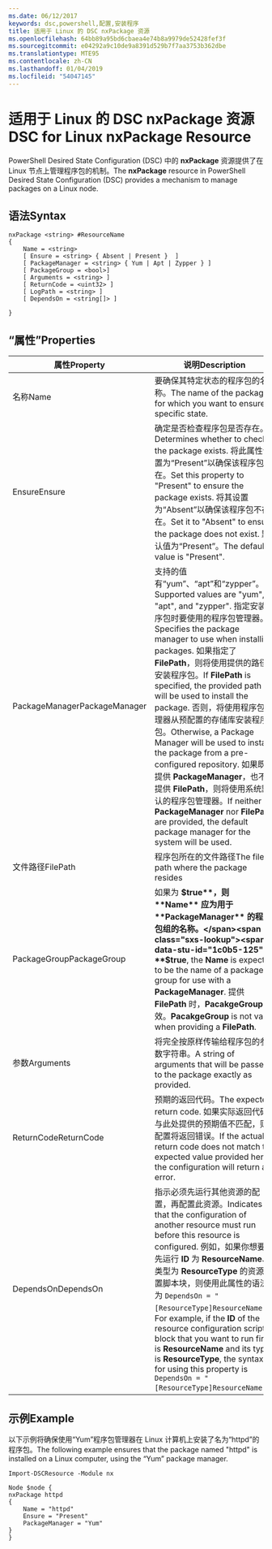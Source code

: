 ```yaml
---
ms.date: 06/12/2017
keywords: dsc,powershell,配置,安装程序
title: 适用于 Linux 的 DSC nxPackage 资源
ms.openlocfilehash: 64bb89a95bd6cbaea4e74b8a9979de52428fef3f
ms.sourcegitcommit: e04292a9c10de9a8391d529b7f7aa3753b362dbe
ms.translationtype: MTE95
ms.contentlocale: zh-CN
ms.lasthandoff: 01/04/2019
ms.locfileid: "54047145"
---
```

# <a name="dsc-for-linux-nxpackage-resource"></a><span data-ttu-id="1c0b5-103">适用于 Linux 的 DSC nxPackage 资源</span><span class="sxs-lookup"><span data-stu-id="1c0b5-103">DSC for Linux nxPackage Resource</span></span>

<span data-ttu-id="1c0b5-104">PowerShell Desired State Configuration (DSC) 中的 **nxPackage** 资源提供了在 Linux 节点上管理程序包的机制。</span><span class="sxs-lookup"><span data-stu-id="1c0b5-104">The **nxPackage** resource in PowerShell Desired State Configuration (DSC) provides a mechanism to manage packages on a Linux node.</span></span>

## <a name="syntax"></a><span data-ttu-id="1c0b5-105">语法</span><span class="sxs-lookup"><span data-stu-id="1c0b5-105">Syntax</span></span>

```
nxPackage <string> #ResourceName
{
    Name = <string>
    [ Ensure = <string> { Absent | Present }  ]
    [ PackageManager = <string> { Yum | Apt | Zypper } ]
    [ PackageGroup = <bool>]
    [ Arguments = <string> ]
    [ ReturnCode = <uint32> ]
    [ LogPath = <string> ]
    [ DependsOn = <string[]> ]

}
```

## <a name="properties"></a><span data-ttu-id="1c0b5-106">“属性”</span><span class="sxs-lookup"><span data-stu-id="1c0b5-106">Properties</span></span>

|  <span data-ttu-id="1c0b5-107">属性</span><span class="sxs-lookup"><span data-stu-id="1c0b5-107">Property</span></span> |  <span data-ttu-id="1c0b5-108">说明</span><span class="sxs-lookup"><span data-stu-id="1c0b5-108">Description</span></span> |
|---|---|
| <span data-ttu-id="1c0b5-109">名称</span><span class="sxs-lookup"><span data-stu-id="1c0b5-109">Name</span></span>| <span data-ttu-id="1c0b5-110">要确保其特定状态的程序包的名称。</span><span class="sxs-lookup"><span data-stu-id="1c0b5-110">The name of the package for which you want to ensure a specific state.</span></span>|
| <span data-ttu-id="1c0b5-111">Ensure</span><span class="sxs-lookup"><span data-stu-id="1c0b5-111">Ensure</span></span>| <span data-ttu-id="1c0b5-112">确定是否检查程序包是否存在。</span><span class="sxs-lookup"><span data-stu-id="1c0b5-112">Determines whether to check if the package exists.</span></span> <span data-ttu-id="1c0b5-113">将此属性设置为“Present”以确保该程序包存在。</span><span class="sxs-lookup"><span data-stu-id="1c0b5-113">Set this property to "Present" to ensure the package exists.</span></span> <span data-ttu-id="1c0b5-114">将其设置为“Absent”以确保该程序包不存在。</span><span class="sxs-lookup"><span data-stu-id="1c0b5-114">Set it to "Absent" to ensure the package does not exist.</span></span> <span data-ttu-id="1c0b5-115">默认值为“Present”。</span><span class="sxs-lookup"><span data-stu-id="1c0b5-115">The default value is "Present".</span></span>|
| <span data-ttu-id="1c0b5-116">PackageManager</span><span class="sxs-lookup"><span data-stu-id="1c0b5-116">PackageManager</span></span>| <span data-ttu-id="1c0b5-117">支持的值有“yum”、“apt”和“zypper”。</span><span class="sxs-lookup"><span data-stu-id="1c0b5-117">Supported values are "yum", "apt", and "zypper".</span></span> <span data-ttu-id="1c0b5-118">指定安装程序包时要使用的程序包管理器。</span><span class="sxs-lookup"><span data-stu-id="1c0b5-118">Specifies the package manager to use when installing packages.</span></span> <span data-ttu-id="1c0b5-119">如果指定了 **FilePath**，则将使用提供的路径安装程序包。</span><span class="sxs-lookup"><span data-stu-id="1c0b5-119">If **FilePath** is specified, the provided path will be used to install the package.</span></span> <span data-ttu-id="1c0b5-120">否则，将使用程序包管理器从预配置的存储库安装程序包。</span><span class="sxs-lookup"><span data-stu-id="1c0b5-120">Otherwise, a Package Manager will be used to install the package from a pre-configured repository.</span></span> <span data-ttu-id="1c0b5-121">如果既不提供 **PackageManager**，也不提供 **FilePath**，则将使用系统默认的程序包管理器。</span><span class="sxs-lookup"><span data-stu-id="1c0b5-121">If neither **PackageManager** nor **FilePath** are provided, the default package manager for the system will be used.</span></span>|
| <span data-ttu-id="1c0b5-122">文件路径</span><span class="sxs-lookup"><span data-stu-id="1c0b5-122">FilePath</span></span>| <span data-ttu-id="1c0b5-123">程序包所在的文件路径</span><span class="sxs-lookup"><span data-stu-id="1c0b5-123">The file path where the package resides</span></span>|
| <span data-ttu-id="1c0b5-124">PackageGroup</span><span class="sxs-lookup"><span data-stu-id="1c0b5-124">PackageGroup</span></span>| <span data-ttu-id="1c0b5-125">如果为 **$true**，则 **Name** 应为用于 **PackageManager** 的程序包组的名称。</span><span class="sxs-lookup"><span data-stu-id="1c0b5-125">If **$true**, the **Name** is expected to be the name of a package group for use with a **PackageManager**.</span></span> <span data-ttu-id="1c0b5-126">提供 **FilePath** 时，**PacakgeGroup** 无效。</span><span class="sxs-lookup"><span data-stu-id="1c0b5-126">**PacakgeGroup** is not valid when providing a **FilePath**.</span></span>|
| <span data-ttu-id="1c0b5-127">参数</span><span class="sxs-lookup"><span data-stu-id="1c0b5-127">Arguments</span></span>| <span data-ttu-id="1c0b5-128">将完全按原样传输给程序包的参数字符串。</span><span class="sxs-lookup"><span data-stu-id="1c0b5-128">A string of arguments that will be passed to the package exactly as provided.</span></span>|
| <span data-ttu-id="1c0b5-129">ReturnCode</span><span class="sxs-lookup"><span data-stu-id="1c0b5-129">ReturnCode</span></span>| <span data-ttu-id="1c0b5-130">预期的返回代码。</span><span class="sxs-lookup"><span data-stu-id="1c0b5-130">The expected return code.</span></span> <span data-ttu-id="1c0b5-131">如果实际返回代码与此处提供的预期值不匹配，则配置将返回错误。</span><span class="sxs-lookup"><span data-stu-id="1c0b5-131">If the actual return code does not match the expected value provided here, the configuration will return an error.</span></span>|
| <span data-ttu-id="1c0b5-132">DependsOn</span><span class="sxs-lookup"><span data-stu-id="1c0b5-132">DependsOn</span></span> | <span data-ttu-id="1c0b5-133">指示必须先运行其他资源的配置，再配置此资源。</span><span class="sxs-lookup"><span data-stu-id="1c0b5-133">Indicates that the configuration of another resource must run before this resource is configured.</span></span> <span data-ttu-id="1c0b5-134">例如，如果你想要首先运行 **ID** 为 **ResourceName**、类型为 **ResourceType** 的资源配置脚本块，则使用此属性的语法为 `DependsOn = "[ResourceType]ResourceName"`。</span><span class="sxs-lookup"><span data-stu-id="1c0b5-134">For example, if the **ID** of the resource configuration script block that you want to run first is **ResourceName** and its type is **ResourceType**, the syntax for using this property is `DependsOn = "[ResourceType]ResourceName"`.</span></span>|

## <a name="example"></a><span data-ttu-id="1c0b5-135">示例</span><span class="sxs-lookup"><span data-stu-id="1c0b5-135">Example</span></span>

<span data-ttu-id="1c0b5-136">以下示例将确保使用“Yum”程序包管理器在 Linux 计算机上安装了名为“httpd”的程序包。</span><span class="sxs-lookup"><span data-stu-id="1c0b5-136">The following example ensures that the package named "httpd" is installed on a Linux computer, using the “Yum” package manager.</span></span>

```
Import-DSCResource -Module nx

Node $node {
nxPackage httpd
{
    Name = "httpd"
    Ensure = "Present"
    PackageManager = "Yum"
}
}
```